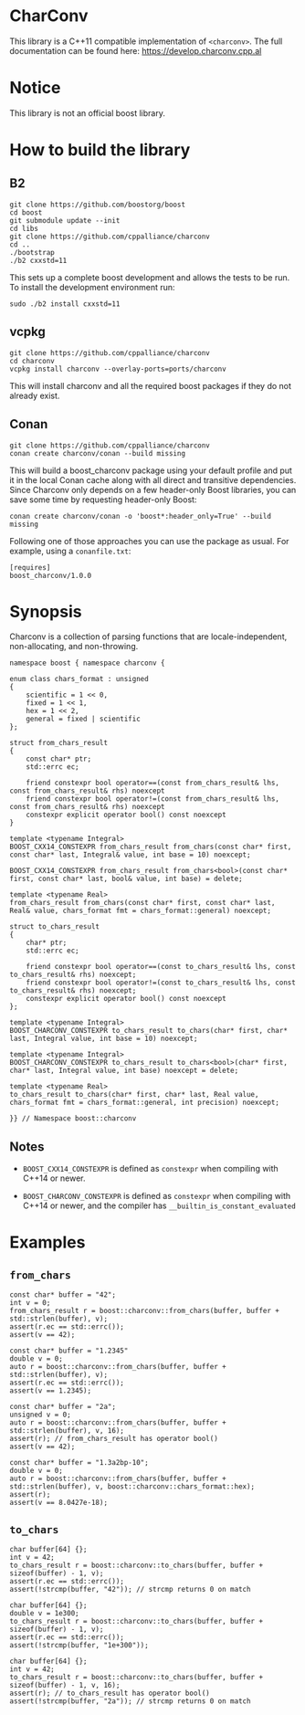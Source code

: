 # CharConv
This library is a C++11 compatible implementation of `<charconv>`. The full documentation can be found here: https://develop.charconv.cpp.al

# Notice
This library is not an official boost library.

# How to build the library

## B2

````
git clone https://github.com/boostorg/boost
cd boost
git submodule update --init
cd libs
git clone https://github.com/cppalliance/charconv
cd ..
./bootstrap
./b2 cxxstd=11
````

This sets up a complete boost development and allows the tests to be run. To install the development environment run:

````
sudo ./b2 install cxxstd=11
````

## vcpkg

````
git clone https://github.com/cppalliance/charconv
cd charconv
vcpkg install charconv --overlay-ports=ports/charconv 
````

This will install charconv and all the required boost packages if they do not already exist.

## Conan

````
git clone https://github.com/cppalliance/charconv
conan create charconv/conan --build missing
````

This will build a boost_charconv package using your default profile and put it
in the local Conan cache along with all direct and transitive dependencies.
Since Charconv only depends on a few header-only Boost libraries, you can
save some time by requesting header-only Boost:

```
conan create charconv/conan -o 'boost*:header_only=True' --build missing
````

Following one of those approaches you can use the package as usual. For
example, using a `conanfile.txt`:

```
[requires]
boost_charconv/1.0.0
````

# Synopsis

Charconv is a collection of parsing functions that are locale-independent, non-allocating, and non-throwing.

````
namespace boost { namespace charconv {

enum class chars_format : unsigned
{
    scientific = 1 << 0,
    fixed = 1 << 1,
    hex = 1 << 2,
    general = fixed | scientific
};

struct from_chars_result
{
    const char* ptr;
    std::errc ec;

    friend constexpr bool operator==(const from_chars_result& lhs, const from_chars_result& rhs) noexcept
    friend constexpr bool operator!=(const from_chars_result& lhs, const from_chars_result& rhs) noexcept
    constexpr explicit operator bool() const noexcept
}

template <typename Integral>
BOOST_CXX14_CONSTEXPR from_chars_result from_chars(const char* first, const char* last, Integral& value, int base = 10) noexcept;

BOOST_CXX14_CONSTEXPR from_chars_result from_chars<bool>(const char* first, const char* last, bool& value, int base) = delete;

template <typename Real>
from_chars_result from_chars(const char* first, const char* last, Real& value, chars_format fmt = chars_format::general) noexcept;

struct to_chars_result
{
    char* ptr;
    std::errc ec;

    friend constexpr bool operator==(const to_chars_result& lhs, const to_chars_result& rhs) noexcept;
    friend constexpr bool operator!=(const to_chars_result& lhs, const to_chars_result& rhs) noexcept;
    constexpr explicit operator bool() const noexcept
};

template <typename Integral>
BOOST_CHARCONV_CONSTEXPR to_chars_result to_chars(char* first, char* last, Integral value, int base = 10) noexcept;

template <typename Integral>
BOOST_CHARCONV_CONSTEXPR to_chars_result to_chars<bool>(char* first, char* last, Integral value, int base) noexcept = delete;

template <typename Real>
to_chars_result to_chars(char* first, char* last, Real value, chars_format fmt = chars_format::general, int precision) noexcept;

}} // Namespace boost::charconv
````

## Notes
- `BOOST_CXX14_CONSTEXPR` is defined as `constexpr` when compiling with C++14 or newer.

- `BOOST_CHARCONV_CONSTEXPR` is defined as `constexpr` when compiling with C++14 or newer, and the compiler has `__builtin_is_constant_evaluated`

# Examples

## `from_chars`

````
const char* buffer = "42";
int v = 0;
from_chars_result r = boost::charconv::from_chars(buffer, buffer + std::strlen(buffer), v);
assert(r.ec == std::errc());
assert(v == 42);

const char* buffer = "1.2345"
double v = 0;
auto r = boost::charconv::from_chars(buffer, buffer + std::strlen(buffer), v);
assert(r.ec == std::errc());
assert(v == 1.2345);

const char* buffer = "2a";
unsigned v = 0;
auto r = boost::charconv::from_chars(buffer, buffer + std::strlen(buffer), v, 16);
assert(r); // from_chars_result has operator bool()
assert(v == 42);

const char* buffer = "1.3a2bp-10";
double v = 0;
auto r = boost::charconv::from_chars(buffer, buffer + std::strlen(buffer), v, boost::charconv::chars_format::hex);
assert(r);
assert(v == 8.0427e-18);
````
## `to_chars`

````
char buffer[64] {};
int v = 42;
to_chars_result r = boost::charconv::to_chars(buffer, buffer + sizeof(buffer) - 1, v);
assert(r.ec == std::errc());
assert(!strcmp(buffer, "42")); // strcmp returns 0 on match

char buffer[64] {};
double v = 1e300;
to_chars_result r = boost::charconv::to_chars(buffer, buffer + sizeof(buffer) - 1, v);
assert(r.ec == std::errc());
assert(!strcmp(buffer, "1e+300"));

char buffer[64] {};
int v = 42;
to_chars_result r = boost::charconv::to_chars(buffer, buffer + sizeof(buffer) - 1, v, 16);
assert(r); // to_chars_result has operator bool()
assert(!strcmp(buffer, "2a")); // strcmp returns 0 on match

````
